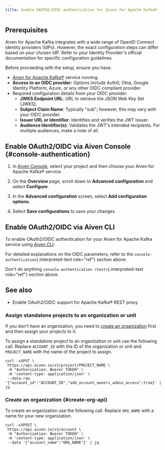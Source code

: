 ```yaml
---
title: Enable OAUTH2/OIDC authentication for Aiven for Apache Kafka®
---
```


## Prerequisites

Aiven for Apache Kafka integrates with a wide range of OpenID Connect
identity providers (IdPs). However, the exact configuration steps can
differ based on your chosen IdP. Refer to your Identity Provider's
official documentation for specific configuration guidelines.

Before proceeding with the setup, ensure you have:

-   [Aiven for Apache Kafka®](/docs/products/kafka/getting-started) service running.
-   **Access to an OIDC provider**: Options include Auth0, Okta, Google
    Identity Platform, Azure, or any other OIDC compliant provider.
-   Required configuration details from your OIDC provider:
    -   **JWKS Endpoint URL**: URL to retrieve the JSON Web Key Set
        (JWKS).
    -   **Subject Claim Name**: Typically \"sub\"; however, this may
        vary with your OIDC provider.
    -   **Issuer URL or Identifier**: Identifies and verifies the JWT
        issuer.
    -   **Audience Identifier(s)**: Validates the JWT\'s intended
        recipients. For multiple audiences, make a note of all.

## Enable OAuth2/OIDC via Aiven Console {#console-authentication}

1.  In [Aiven Console](https://console.aiven.io/), select your project
    and then choose your Aiven for Apache Kafka® service.

2.  On the **Overview** page, scroll down to **Advanced configuration**
    and select **Configure**.

3.  In the **Advanced configuration** screen, select **Add configuration
    options**.

5.  Select **Save configurations** to save your changes

## Enable OAuth2/OIDC via Aiven CLI

To enable OAuth2/OIDC authentication for your Aiven for Apache Kafka
service using [Aiven CLI](/docs/tools/cli):

For detailed explanations on the OIDC parameters, refer to the
`console-authentication`{.interpreted-text role="ref"} section above.

Don't do anything `console-authentication <test>`{.interpreted-text role="ref"} section above.

## See also

-   Enable OAuth2/OIDC support for Apache Kafka® REST proxy

### Assign standalone projects to an organization or unit

If you don\'t have an organization, you need to
[create an organization](create-org-api)
first and then assign your projects to it.

To assign a standalone project to an organization or unit use the
following call. Replace `ACCOUNT_ID` with the ID of the organization or
unit and `PROJECT_NAME` with the name of the project to assign.

```
curl -sXPUT \
 https://api.aiven.io/v1/project/PROJECT_NAME \
 -H "Authorization: Bearer TOKEN" \
 -H 'content-type: application/json' \
 --data-raw '{"account_id":"ACCOUNT_ID","add_account_owners_admin_access":true}' | jq
```

### Create an organization {#create-org-api}

To create an organization use the following call. Replace `ORG_NAME`
with a name for your new organization.

```
curl -sXPOST \
 https://api.aiven.io/v1/account \
 -H "Authorization: Bearer TOKEN" \
 -H 'content-type: application/json' \
 --data '{"account_name":"ORG_NAME"}' | jq
```
